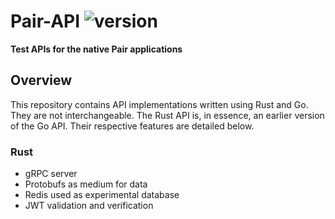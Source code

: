 # Pair-API ![version](https://img.shields.io/badge/version-0.2.2-blue)
**Test APIs for the native Pair applications**

## Overview
This repository contains API implementations written using Rust and Go. They are not interchangeable. The Rust API is, in essence, an earlier version of the Go API. Their respective features are detailed below.

### Rust
- gRPC server
- Protobufs as medium for data
- Redis used as experimental database
- JWT validation and verification
